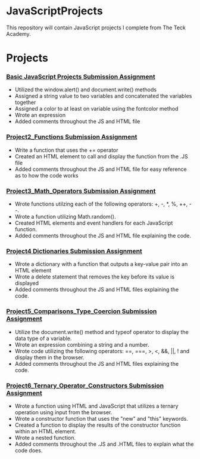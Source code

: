 # JavaScriptProjects 

This repository will contain JavaScript projects I complete from The Teck Academy. 

  

# Projects 

### [Basic JavaScript Projects Submission Assignment](https://github.com/Kelinz74/JavaScriptProjects/tree/main/BasicJavaScriptProjects/Project1_expressions_alert) 

- Utilized the window.alert() and document.write() methods 
- Assigned a string value to two variables and concatenated the variables together 
- Assigned a color to at least on variable using the fontcolor method 
- Wrote an expression 
- Added comments throughout the JS and HTML file 

  

### [Project2_Functions Submission Assignment](https://github.com/Kelinz74/JavaScriptProjects/tree/main/BasicJavaScriptProjects/Project2_functions) 

- Write a function that uses the += operator 
- Created an HTML element to call and display the function from the .JS file 
- Added comments throughout the JS and HTML file for easy reference as to how the code works 


### [Project3_Math_Operators Submission Assignment](https://github.com/Kelinz74/JavaScriptProjects/tree/main/BasicJavaScriptProjects/Project3_math_operators)
- Wrote functions utilzing each of the following operators: +, -, *, %, ++, --.
- Wrote a function utilizing Math.random().
- Created HTML elements and event handlers for each JavaScript function.
- Added comments throughout the JS and HTML file explaining the code.

### [Project4 Dictionaries Submission Assignment](https://github.com/Kelinz74/JavaScriptProjects/tree/main/BasicJavaScriptProjects/Project4_Dictionaries)
- Wrote a dictionary with a function that outputs a key-value pair into an HTML element
-  Wrote a delete statement that removes the key before its value is displayed
-  Added comments throughout the JS and HTML files explaining the code.

### [Project5_Comparisons_Type_Coercion Submission Assignment](https://github.com/Kelinz74/JavaScriptProjects/tree/main/BasicJavaScriptProjects/Project5_comparisons_type_coercion)
- Utilize the document.write() method and typeof operator to display the data type of a variable.
- Wrote an expression combining a string and a number.
- Wrote code utilizing the following operators: ==, ===, >, <, &&, ||, ! and display them in the browser.
- Added comments throughout the JS and HTML files explaining the code.

### [Project6_Ternary_Operator_Constructors Submission Assignment](https://github.com/Kelinz74/JavaScriptProjects/tree/main/BasicJavaScriptProjects/Project6_ternary_operators_constructors)
- Wrote a function using HTML and JavaScript that utilizes a ternary operation using input from the browser. 
- Wrote a constructor function that uses the "new" and "this" keywords. 
- Created a function to display the results of the constructor function within an HTML element.  
- Wrote a nested function. 
- Added comments throughout the .JS and .HTML files to explain what the code does.
